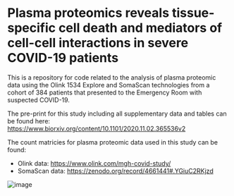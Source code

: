 # Plasma proteomics reveals tissue-specific cell death and mediators of cell-cell interactions in severe COVID-19 patients

This is a repository for code related to the analysis of plasma proteomic data using the Olink 1534 Explore and SomaScan technologies from a cohort of 384 patients that presented to the Emergency Room with suspected COVID-19. 

The pre-print for this study including all supplementary data and tables can be found here: https://www.biorxiv.org/content/10.1101/2020.11.02.365536v2

The count matricies for plasma proteomic data used in this study can be found:
- Olink data: https://www.olink.com/mgh-covid-study/
- SomaScan data: https://zenodo.org/record/4661441#.YGiuC2RKjzd

![image](https://user-images.githubusercontent.com/15810656/114731369-b152dc80-9d0f-11eb-9046-5260d0008a7a.png)
